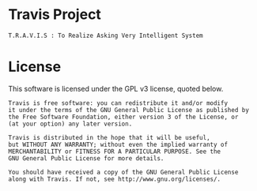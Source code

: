 Travis Project
==============

```
T.R.A.V.I.S : To Realize Asking Very Intelligent System
```


License
=======

This software is licensed under the GPL v3 license, quoted below.

```
Travis is free software: you can redistribute it and/or modify
it under the terms of the GNU General Public License as published by
the Free Software Foundation, either version 3 of the License, or
(at your option) any later version.

Travis is distributed in the hope that it will be useful,
but WITHOUT ANY WARRANTY; without even the implied warranty of
MERCHANTABILITY or FITNESS FOR A PARTICULAR PURPOSE. See the
GNU General Public License for more details.

You should have received a copy of the GNU General Public License
along with Travis. If not, see http://www.gnu.org/licenses/.
```

